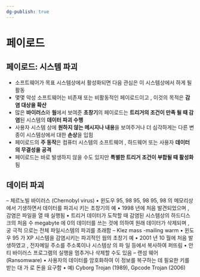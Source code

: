 ```yaml
---
dg-publish: true
---
```


# 페이로드
## 페이로드: 시스템 파괴
- 소프트웨어가 목표 시스템상에서 활성화되면 다음 관심은 이 시스템상에서 하게 될 활동
- 몇몇 악성 소프트웨어는 비존재 또는 비활동적인 페이로드이고 , 이것의 목적은 **감염 대상을 확산**
- 많은 **바이러스**와 **웜**에서 보여준 **초창기**의 페이로드는 **트리거의 조건이 만족 될 때 감염**된 시스템의 **데이터 파괴 수행**
- 사용자 시스템 상에 **원하지 않는 메시지나 내용**을 보여주거나 더 심각하게는 다른 변종이 시스템상에서 대한 **손상**을 입힘
- 페이로드의 **주 동작**은 컴퓨터 시스템의 소프트웨어 , 하드웨어 또는 사용자 **데이터의 무결성을 공격**
- 페이로드는 바로 발생하지 않을 수도 있지만 **특별한 트리거 조건이 부합될 때 활성화**됨

## 데이터 파괴
– 체르노빌 바이러스 (Chernobyl virus)
• 윈도우 95, 98 95, 98 95, 98 의 메모리상에서 기생하면서 데이터를 파괴시
키는 초창기의 예
• 1998 년에 처음 발견되었으며 , 감염은 파일을 열 때 실행됨
• 트리거 데이터가 도착할 때 감염된 시스템상의 하드디스크의 처음 수
megabyte 에 0의 데이터를 쓰는 것에 의하여 원래 데이터가 삭제되며 , 궁
극적 으로는 전체 파일시스템의 파괴를 초래함
– Klez mass -mailing warm
• 윈도우 95 가 XP 시스템을 감염시키는 파괴적인 웜의 초창기 예
• 2001 년 10 월에 처음 발생하였고 , 전자메일 주소를 주소록이나 시스템상
의 파 일 등에서 복사하여 퍼뜨림
• 안티 바이러스 프로그램의 실행을 멈추거나 삭제할 수도 있음
– 랜섬 웨어 (Ransomware)
• 사용자의 데이터를 암호화하여 이 정보를 복구하는 데 필요한 키를 받는 대
가 로 돈을 요구함
• 예) Cyborg Trojan (1989), Gpcode Trojan (2006)